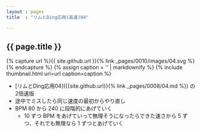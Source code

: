 ```yaml
---
layout : pages
title  : "リムとDing応用(高速)04"

---
```


## {{ page.title }}

{% capture url %}{{ site.github.url }}{% link _pages/0010/images/04.svg %}{% endcapture %}
{% assign caption = '' | markdownify %}
{% include thumbnail.html url=url caption=caption %}

* [リムとDing応用04]({{site.github.url}}{% link _pages/0008/04.md %}) の2倍速版
* 途中でミスしたら同じ速度の最初からやり直し
* BPM 80 から 240 に段階的にあげていく
  * 10 ずつ BPM をあげていって無理そうになったらできた速さから 5 ずつ、それでも無理なら 1 ずつとあげていく